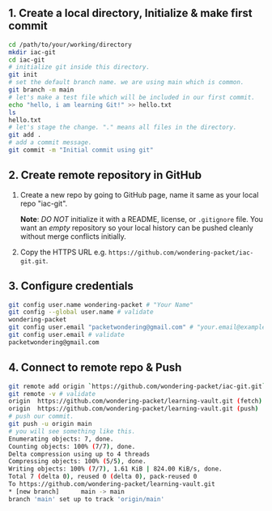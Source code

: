 
## 1. Create a local directory, Initialize & make first commit

```bash
cd /path/to/your/working/directory
mkdir iac-git
cd iac-git
# initialize git inside this directory.
git init
# set the default branch name. we are using main which is common.
git branch -m main
# let's make a test file which will be included in our first commit.
echo "hello, i am learning Git!" >> hello.txt
ls
hello.txt
# let's stage the change. "." means all files in the directory.
git add .
# add a commit message.
git commit -m "Initial commit using git"
``` 

## 2. Create remote repository in GitHub

1. Create a new repo by going to GitHub page, name it same as your local repo "iac-git".

	**Note**: *DO NOT* initialize it with a README, license, or `.gitignore` file. You want an _empty_ repository so your local history can be pushed cleanly without merge conflicts initially.

2. Copy the HTTPS URL e.g. `https://github.com/wondering-packet/iac-git.git`.
## 3. Configure credentials

```bash
git config user.name wondering-packet # "Your Name"
git config --global user.name # validate
wondering-packet
git config user.email "packetwondering@gmail.com" # "your.email@example.com"
git config user.email # validate
packetwondering@gmail.com
```

## 4. Connect to remote repo & Push

```bash
git remote add origin `https://github.com/wondering-packet/iac-git.git`
git remote -v # validate
origin  https://github.com/wondering-packet/learning-vault.git (fetch)  
origin  https://github.com/wondering-packet/learning-vault.git (push)
# push our commit.
git push -u origin main
# you will see something like this.
Enumerating objects: 7, done.  
Counting objects: 100% (7/7), done.  
Delta compression using up to 4 threads  
Compressing objects: 100% (5/5), done.  
Writing objects: 100% (7/7), 1.61 KiB | 824.00 KiB/s, done.  
Total 7 (delta 0), reused 0 (delta 0), pack-reused 0  
To https://github.com/wondering-packet/learning-vault.git  
* [new branch]      main -> main  
branch 'main' set up to track 'origin/main'
```

